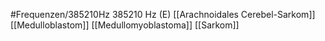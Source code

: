 #Frequenzen/385210Hz
385210 Hz (E)
[[Arachnoidales Cerebel-Sarkom]]
[[Medulloblastom]]
[[Medullomyoblastoma]]
[[Sarkom]]